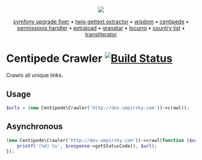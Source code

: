 <h3 align="center">
    <a href="https://github.com/umpirsky">
        <img src="https://farm2.staticflickr.com/1709/25098526884_ae4d50465f_o_d.png" />
    </a>
</h3>
<p align="center">
  <a href="https://github.com/umpirsky/Symfony-Upgrade-Fixer">symfony upgrade fixer</a> &bull;
  <a href="https://github.com/umpirsky/Twig-Gettext-Extractor">twig gettext extractor</a> &bull;
  <a href="https://github.com/umpirsky/wisdom">wisdom</a> &bull;
  <a href="https://github.com/umpirsky/centipede">centipede</a> &bull;
  <a href="https://github.com/umpirsky/PermissionsHandler">permissions handler</a> &bull;
  <a href="https://github.com/umpirsky/Extraload">extraload</a> &bull;
  <a href="https://github.com/umpirsky/Gravatar">gravatar</a> &bull;
  <a href="https://github.com/umpirsky/locurro">locurro</a> &bull;
  <a href="https://github.com/umpirsky/country-list">country list</a> &bull;
  <a href="https://github.com/umpirsky/Transliterator">transliterator</a>
</p>

# Centipede Crawler  [![Build Status](https://travis-ci.org/umpirsky/centipede-crawler.svg?branch=master)](https://travis-ci.org/umpirsky/centipede-crawler)

Crawls all unique links.

## Usage

```php
$urls = (new Centipede\Crawler('http://dev.umpirsky.com'))->crawl();
```

## Asynchronous

```php
(new Centipede\Crawler('http://dev.umpirsky.com'))->crawl(function ($url, GuzzleHttp\Message\FutureResponse $response) {
    printf('(%d) %s', $response->getStatusCode(), $url);
});
```
